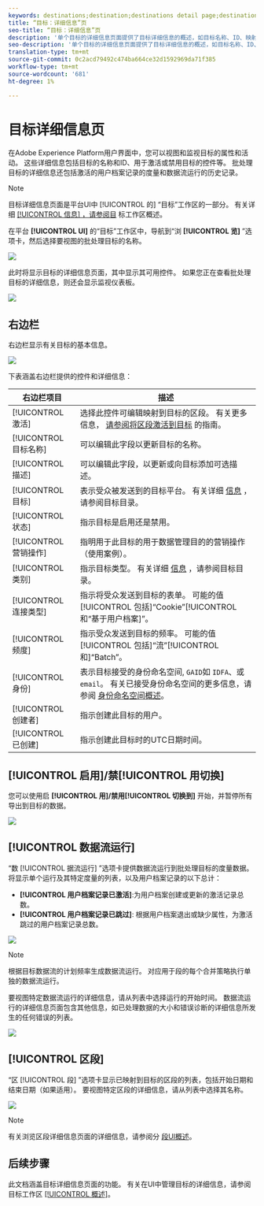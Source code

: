 ```yaml
---
keywords: destinations;destination;destinations detail page;destinations details page
title: “目标：详细信息”页
seo-title: “目标：详细信息”页
description: '单个目标的详细信息页面提供了目标详细信息的概述，如目标名称、ID、映射到目标的区段，以及用于编辑激活和启用和禁用数据流的控件。 '
seo-description: '单个目标的详细信息页面提供了目标详细信息的概述，如目标名称、ID、映射到目标的区段，以及用于编辑激活和启用和禁用数据流的控件。 '
translation-type: tm+mt
source-git-commit: 0c2acd79492c474ba664ce32d1592969da71f385
workflow-type: tm+mt
source-wordcount: '681'
ht-degree: 1%

---
```



# 目标详细信息页

在Adobe Experience Platform用户界面中，您可以视图和监视目标的属性和活动。 这些详细信息包括目标的名称和ID、用于激活或禁用目标的控件等。 批处理目标的详细信息还包括激活的用户档案记录的度量和数据流运行的历史记录。

>[!NOTE]
>
>目标详细信息页面是平台UI中 [!UICONTROL 的] “目标”工作区的一部分。 有关详细 [[!UICONTROL 信息] ，请参阅目](./destinations-workspace.md) 标工作区概述。

在平台 **[!UICONTROL UI]** 的“目标”工作区中，导航到“浏 **[!UICONTROL 览]** ”选项卡，然后选择要视图的批处理目标的名称。

![](./assets/details-page/select-destination.png)

此时将显示目标的详细信息页面，其中显示其可用控件。 如果您正在查看批处理目标的详细信息，则还会显示监视仪表板。

![](./assets/details-page/details.png)

## 右边栏

右边栏显示有关目标的基本信息。

![](./assets/details-page/right-rail.png)

下表涵盖右边栏提供的控件和详细信息：

| 右边栏项目 | 描述 |
| --- | --- |
| [!UICONTROL 激活] | 选择此控件可编辑映射到目标的区段。 有关更多信息， [请参阅将区段激活到目标](/help/rtcdp/destinations/activate-destinations.md) 的指南。 |
| [!UICONTROL 目标名称] | 可以编辑此字段以更新目标的名称。 |
| [!UICONTROL 描述] | 可以编辑此字段，以更新或向目标添加可选描述。 |
| [!UICONTROL 目标] | 表示受众被发送到的目标平台。 有关详细 [信息](./destinations-catalog.md) ，请参阅目标目录。 |
| [!UICONTROL 状态] | 指示目标是启用还是禁用。 |
| [!UICONTROL 营销操作] | 指明用于此目标的用于数据管理目的的营销操作（使用案例）。 |
| [!UICONTROL 类别] | 指示目标类型。 有关详细 [信息](./destinations-catalog.md) ，请参阅目标目录。 |
| [!UICONTROL 连接类型] | 指示将受众发送到目标的表单。 可能的值[!UICONTROL 包括]“Cookie”[!UICONTROL 和“基于用户档案]”。 |
| [!UICONTROL 频度] | 指示受众发送到目标的频率。 可能的值[!UICONTROL 包括]“流”[!UICONTROL 和]“Batch”。 |
| [!UICONTROL 身份] | 表示目标接受的身份命名空间, `GAID`如 `IDFA`、或 `email`。 有关已接受身份命名空间的更多信息，请参阅 [身份命名空间概述](../../identity-service/namespaces.md)。 |
| [!UICONTROL 创建者] | 指示创建此目标的用户。 |
| [!UICONTROL 已创建] | 指示创建此目标时的UTC日期时间。 |

## [!UICONTROL 启用]/禁[!UICONTROL 用切换]

您可以使用启 **[!UICONTROL 用]/禁用[!UICONTROL 切换到]** 开始，并暂停所有导出到目标的数据。

![](./assets/details-page/enable-disable.png)

## [!UICONTROL 数据流运行]

“数 [!UICONTROL 据流运行] ”选项卡提供数据流运行到批处理目标的度量数据。 将显示单个运行及其特定度量的列表，以及用户档案记录的以下总计：

* **[!UICONTROL 用户档案记录已激活]**:为用户档案创建或更新的激活记录总数。
* **[!UICONTROL 用户档案记录已跳过]**: 根据用户档案退出或缺少属性，为激活跳过的用户档案记录总数。

![](./assets/details-page/dataflow-runs.png)

>[!NOTE]
>
>根据目标数据流的计划频率生成数据流运行。 对应用于段的每个合并策略执行单独的数据流运行。

要视图特定数据流运行的详细信息，请从列表中选择运行的开始时间。 数据流运行的详细信息页面包含其他信息，如已处理数据的大小和错误诊断的详细信息所发生的任何错误的列表。

![](./assets/details-page/dataflow.png)

## [!UICONTROL 区段]

“区 [!UICONTROL 段] ”选项卡显示已映射到目标的区段的列表，包括开始日期和结束日期（如果适用）。 要视图特定区段的详细信息，请从列表中选择其名称。

![](./assets/details-page/segments.png)

>[!NOTE]
>
>有关浏览区段详细信息页面的详细信息，请参阅分 [段UI概述](../../segmentation/ui/overview.md#segment-details)。

## 后续步骤

此文档涵盖目标详细信息页面的功能。 有关在UI中管理目标的详细信息，请参阅目标工作区 [[!UICONTROL 概述]](./destinations-workspace.md)。